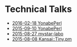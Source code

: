 # Technical Talks
- [2016-02-18 YonabePerl](talks/20160218-yonabe-perl.md)
- [2015-09-10 YonabePerl](talks/20150910-yonabe-perl.md)
- [2015-08-27 mystar-labo](talks/20150827-mystar-labo.md)
- [2015-08-08 Kansai::Tiny.pm](talks/20150808-kansai-tiny-pm.md)
